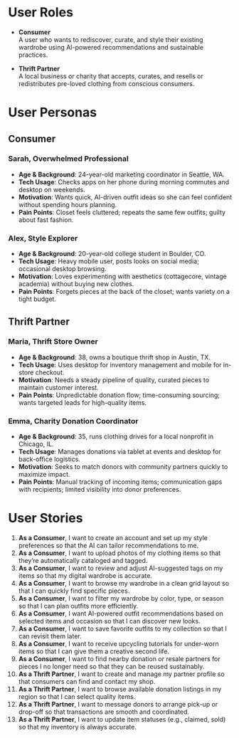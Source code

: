 # User Roles

- **Consumer**  
  A user who wants to rediscover, curate, and style their existing wardrobe using AI-powered recommendations and sustainable practices.

- **Thrift Partner**  
  A local business or charity that accepts, curates, and resells or redistributes pre-loved clothing from conscious consumers.

# User Personas

## Consumer

### Sarah, Overwhelmed Professional  
- **Age & Background**: 24-year-old marketing coordinator in Seattle, WA.  
- **Tech Usage**: Checks apps on her phone during morning commutes and desktop on weekends.  
- **Motivation**: Wants quick, AI-driven outfit ideas so she can feel confident without spending hours planning.  
- **Pain Points**: Closet feels cluttered; repeats the same few outfits; guilty about fast fashion.

### Alex, Style Explorer  
- **Age & Background**: 20-year-old college student in Boulder, CO.  
- **Tech Usage**: Heavy mobile user, posts looks on social media; occasional desktop browsing.  
- **Motivation**: Loves experimenting with aesthetics (cottagecore, vintage academia) without buying new clothes.  
- **Pain Points**: Forgets pieces at the back of the closet; wants variety on a tight budget.

## Thrift Partner

### Maria, Thrift Store Owner  
- **Age & Background**: 38, owns a boutique thrift shop in Austin, TX.  
- **Tech Usage**: Uses desktop for inventory management and mobile for in-store checkout.  
- **Motivation**: Needs a steady pipeline of quality, curated pieces to maintain customer interest.  
- **Pain Points**: Unpredictable donation flow; time-consuming sourcing; wants targeted leads for high-quality items.

### Emma, Charity Donation Coordinator  
- **Age & Background**: 35, runs clothing drives for a local nonprofit in Chicago, IL.  
- **Tech Usage**: Manages donations via tablet at events and desktop for back-office logistics.  
- **Motivation**: Seeks to match donors with community partners quickly to maximize impact.  
- **Pain Points**: Manual tracking of incoming items; communication gaps with recipients; limited visibility into donor preferences.

# User Stories

1. **As a Consumer**, I want to create an account and set up my style preferences so that the AI can tailor recommendations to me.  
2. **As a Consumer**, I want to upload photos of my clothing items so that they’re automatically cataloged and tagged.  
3. **As a Consumer**, I want to review and adjust AI-suggested tags on my items so that my digital wardrobe is accurate.  
4. **As a Consumer**, I want to browse my wardrobe in a clean grid layout so that I can quickly find specific pieces.  
5. **As a Consumer**, I want to filter my wardrobe by color, type, or season so that I can plan outfits more efficiently.  
6. **As a Consumer**, I want AI-powered outfit recommendations based on selected items and occasion so that I can discover new looks.  
7. **As a Consumer**, I want to save favorite outfits to my collection so that I can revisit them later.  
8. **As a Consumer**, I want to receive upcycling tutorials for under-worn items so that I can give them a creative second life.  
9. **As a Consumer**, I want to find nearby donation or resale partners for pieces I no longer need so that they can be reused sustainably.  
10. **As a Thrift Partner**, I want to create and manage my partner profile so that consumers can find and contact my shop.  
11. **As a Thrift Partner**, I want to browse available donation listings in my region so that I can select quality items.  
12. **As a Thrift Partner**, I want to message donors to arrange pick-up or drop-off so that transactions are smooth and coordinated.  
13. **As a Thrift Partner**, I want to update item statuses (e.g., claimed, sold) so that my inventory is always accurate.  
